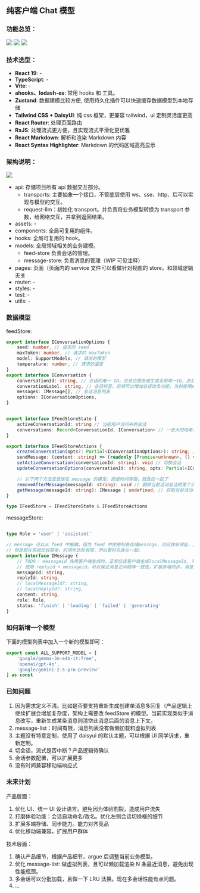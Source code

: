 ## 纯客户端 Chat 模型

### 功能总览：

![](./png/chat-01.png)
![](./png/chat-02.png)
![](./png/chat-03.png)

### 技术选型：

- **React 19**: -
- **TypeScript**: -
- **Vite**: -
- **ahooks、lodash-es**: 常用 hooks 和 工具。
- **Zustand**: 数据建模比较方便, 使用持久化插件可以快速缓存数据模型到本地存储
- **Tailwind CSS + DaisyUI**: 纯 css 框架，更兼容 tailwind，ui 定制灵活度更高
- **React Router**: 处理页面路由
- **RxJS**: 处理流式更方便，且实现流式平滑化更优雅
- **React Markdown**: 解析和渲染 Markdown 内容
- **React Syntax Highlighter**: Markdown 的代码区域高亮显示

### 架构说明：

![](./png/dir-tree.png)

* api: 存储项目所有 api 数据交互部分。
  * transports: 主要抽象一个接口，不管底层使用 ws、sse、http、后可以实现与模型的交互。
  * request-llm：初始化 transport。并负责将业务模型转换为 transport 参数，给网络交互，并拿到返回结果。
* assets: -
* components: 全局可复用的组件。
* hooks: 全局可复用的 hook。
* models: 全局领域相关的业务建模。
  * feed-store 负责会话的管理。
  * message-store: 负责消息的管理（WIP 可见注释）
* pages: 页面（页面内的 service 文件可以看做针对视图的 store。和领域逻辑无关
* router: -
* styles: -
* test: -
* utils: -

### 数据模型

feedStore:

```ts
export interface IConversationOptions {
    seed: number, // 请求的 seed
    maxToken: number, // 请求的 maxToken
    model: SupportModels, // 请求的模型
    temperature: number, // 请求的温度
}
export interface IConversation {
    conversationId: string, // 会话的唯一 ID。应该由服务端生成全局唯一ID，此处因为没有服务端，使用 uuid
    converationLabel: string, // 会话标签，后续可以增加会话改名功能，当前使用mock名称
    messages: IMessage[], // 会话消息列表
    options: IConversationOptions, 
}


export interface IFeedStoreState {
    activeConversationId: string // 当前用户访问中的会话
    conversations: Record<ConversationId, IConversation> // 一张大的哈希表，用来记录会话 ID 和 会话信息的关联
}

export interface IFeedStoreActions {
    createConversation(opts?: Partial<IConversationOptions>): string; // 创建一个会话
    sendMessage: (content: string) => (readonly [Promise<unknown>, () => void] | null) // 发送消息（比较核心，底层调用 requestLLM，并用 rxjs 实现平滑化流
    setActiveConversation(conversationId: string): void // 切换会话
    updateConversationOptions(conversationId: string, opts: Partial<IConversationOptions>): void // 更新会话的配置

    // 以下两个方法应该放在 message 的模型。但是时间有限，就放在一起了
    removeAfterMessage(messageId: string): void // 删掉当前活动会话的某个消息后面所有消息
    getMessage(messageId: string): IMessage | undefined; // 获取当前活动会话的某条消息
}

type IFeedStore = IFeedStoreState & IFeedStoreActions

```

messageStore:

```ts

type Role = 'user' | 'assistant'

// message 可以从 feed 中解耦，因为 feed 中使用列表存储message，访问效率很低，且feed本身不应该关注message 内容，只要有一个message的引用就好了。
// 但是现在系统比较简单，时间也比较有限，所以暂时先放在一起。
export interface IMessage {
    // TODO： messageid 先用客户端生成的，正常应该客户端生成localMessageId, 等拿到服务端的reply消息，替换localid为messageId
    // 使用 replyid + messageid。可以保证消息之间顺序一致性。扩展多端同步，消息也不会乱
    messageId: string,
    replyId: string,
    // localMessageId?: string,
    // localReplyId?: string,
    content: string,
    role: Role,
    status: 'finish' | 'loading' | 'failed' | 'generating'
}

```


### 如何新增一个模型

下面的模型列表中加入一个新的模型即可：

```js
export const ALL_SUPPORT_MODEL = [
    'google/gemma-3n-e4b-it:free',
    'openai/gpt-4o',
    'google/gemini-2.5-pro-preview'
] as const

```

### 已知问题

1. 因为需求定义不清。比如是否要支持重新生成创建单消息多回复（产品逻辑上继续扩展会增加复杂度，架构上需要改 feedStore 的模型。当前实现类似于消息改写，重新生成某条消息则清空此消息后面的消息上下文。
2. message-list：时间有限，消息列表没有做懒加载和虚拟列表
3. 主题没有特意定制，使用了 daisyui 的默认主题，可以根据 UI 同学诉求，重新定制。
4. 切会话，流式是否中断？产品逻辑待确认
5. 会话参数配置，可以扩展更多
6. 没有时间兼容移动端响应式

### 未来计划

产品层面：
1. 优化 UI、统一 UI 设计语言。避免因为体验割裂，造成用户流失
2. 打磨体验功能：会话自动命名/改名。优化左侧会话切换框的细节
3. 扩展多端存储、同步能力。能力对齐竞品
4. 优化移动端兼容，扩展用户群体

技术层面：
1. 确认产品细节，根据产品细节，argue 后调整当前业务模型。
2. 优化 message-list: 做虚拟列表，且可以懒加载渲染 N 条最近消息，避免出现性能瓶颈。
3. 多会话可以分批加载，且做一下 LRU 汰换。现在多会话性能有点问题。
4. ...
